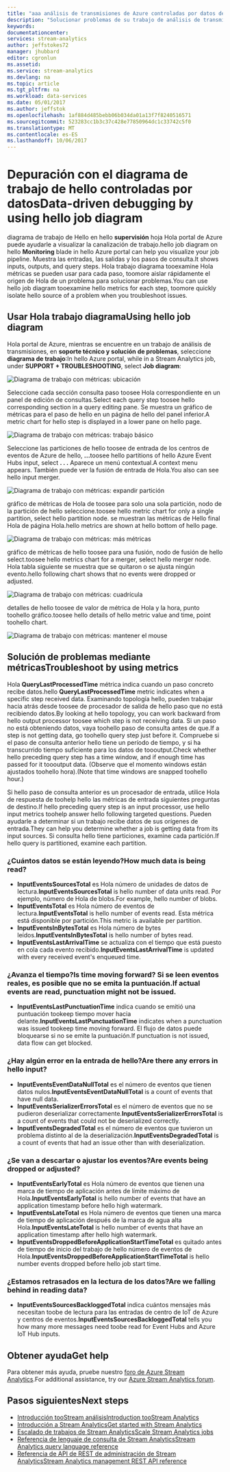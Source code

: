 ```yaml
---
title: "aaa análisis de transmisiones de Azure controladas por datos depurar mediante el diagrama de trabajo de hello | Documentos de Microsoft"
description: "Solucionar problemas de su trabajo de análisis de transmisiones mediante el uso de las métricas y diagrama de trabajo de Hola."
keywords: 
documentationcenter: 
services: stream-analytics
author: jeffstokes72
manager: jhubbard
editor: cgronlun
ms.assetid: 
ms.service: stream-analytics
ms.devlang: na
ms.topic: article
ms.tgt_pltfrm: na
ms.workload: data-services
ms.date: 05/01/2017
ms.author: jeffstok
ms.openlocfilehash: 1af884d485bebb06b034da01a13f7f8240516571
ms.sourcegitcommit: 523283cc1b3c37c428e77850964dc1c33742c5f0
ms.translationtype: MT
ms.contentlocale: es-ES
ms.lasthandoff: 10/06/2017
---
```

# <a name="data-driven-debugging-by-using-hello-job-diagram"></a><span data-ttu-id="14533-103">Depuración con el diagrama de trabajo de hello controladas por datos</span><span class="sxs-lookup"><span data-stu-id="14533-103">Data-driven debugging by using hello job diagram</span></span>

<span data-ttu-id="14533-104">diagrama de trabajo de Hello en hello **supervisión** hoja Hola portal de Azure puede ayudarle a visualizar la canalización de trabajo.</span><span class="sxs-lookup"><span data-stu-id="14533-104">hello job diagram on hello **Monitoring** blade in hello Azure portal can help you visualize your job pipeline.</span></span> <span data-ttu-id="14533-105">Muestra las entradas, las salidas y los pasos de consulta.</span><span class="sxs-lookup"><span data-stu-id="14533-105">It shows inputs, outputs, and query steps.</span></span> <span data-ttu-id="14533-106">Hola trabajo diagrama tooexamine Hola métricas se pueden usar para cada paso, toomore aislar rápidamente el origen de Hola de un problema para solucionar problemas.</span><span class="sxs-lookup"><span data-stu-id="14533-106">You can use hello job diagram tooexamine hello metrics for each step, toomore quickly isolate hello source of a problem when you troubleshoot issues.</span></span>

## <a name="using-hello-job-diagram"></a><span data-ttu-id="14533-107">Usar Hola trabajo diagrama</span><span class="sxs-lookup"><span data-stu-id="14533-107">Using hello job diagram</span></span>

<span data-ttu-id="14533-108">Hola portal de Azure, mientras se encuentre en un trabajo de análisis de transmisiones, en **soporte técnico y solución de problemas**, seleccione **diagrama de trabajo**:</span><span class="sxs-lookup"><span data-stu-id="14533-108">In hello Azure portal, while in a Stream Analytics job, under **SUPPORT + TROUBLESHOOTING**, select **Job diagram**:</span></span>

![Diagrama de trabajo con métricas: ubicación](./media/stream-analytics-job-diagram-with-metrics/stream-analytics-job-diagram-with-metrics-portal-1.png)

<span data-ttu-id="14533-110">Seleccione cada sección consulta paso toosee Hola correspondiente en un panel de edición de consultas.</span><span class="sxs-lookup"><span data-stu-id="14533-110">Select each query step toosee hello corresponding section in a query editing pane.</span></span> <span data-ttu-id="14533-111">Se muestra un gráfico de métricas para el paso de hello en un página de hello del panel inferior.</span><span class="sxs-lookup"><span data-stu-id="14533-111">A metric chart for hello step is displayed in a lower pane on hello page.</span></span>

![Diagrama de trabajo con métricas: trabajo básico](./media/stream-analytics-job-diagram-with-metrics/stream-analytics-job-diagram-with-metrics-portal-2.png)

<span data-ttu-id="14533-113">Seleccione las particiones de hello toosee de entrada de los centros de eventos de Azure de hello, **...**</span><span class="sxs-lookup"><span data-stu-id="14533-113">toosee hello partitions of hello Azure Event Hubs input, select **. . .**</span></span> <span data-ttu-id="14533-114">Aparece un menú contextual.</span><span class="sxs-lookup"><span data-stu-id="14533-114">A context menu appears.</span></span> <span data-ttu-id="14533-115">También puede ver la fusión de entrada de Hola.</span><span class="sxs-lookup"><span data-stu-id="14533-115">You also can see hello input merger.</span></span>

![Diagrama de trabajo con métricas: expandir partición](./media/stream-analytics-job-diagram-with-metrics/stream-analytics-job-diagram-with-metrics-portal-3.png)

<span data-ttu-id="14533-117">gráfico de métricas de Hola de toosee para solo una sola partición, nodo de la partición de hello seleccione.</span><span class="sxs-lookup"><span data-stu-id="14533-117">toosee hello metric chart for only a single partition, select hello partition node.</span></span> <span data-ttu-id="14533-118">se muestran las métricas de Hello final Hola de página Hola.</span><span class="sxs-lookup"><span data-stu-id="14533-118">hello metrics are shown at hello bottom of hello page.</span></span>

![Diagrama de trabajo con métricas: más métricas](./media/stream-analytics-job-diagram-with-metrics/stream-analytics-job-diagram-with-metrics-portal-4.png)

<span data-ttu-id="14533-120">gráfico de métricas de hello toosee para una fusión, nodo de fusión de hello select.</span><span class="sxs-lookup"><span data-stu-id="14533-120">toosee hello metrics chart for a merger, select hello merger node.</span></span> <span data-ttu-id="14533-121">Hola tabla siguiente se muestra que se quitaron o se ajusta ningún evento.</span><span class="sxs-lookup"><span data-stu-id="14533-121">hello following chart shows that no events were dropped or adjusted.</span></span>

![Diagrama de trabajo con métricas: cuadrícula](./media/stream-analytics-job-diagram-with-metrics/stream-analytics-job-diagram-with-metrics-portal-5.png)

<span data-ttu-id="14533-123">detalles de hello toosee de valor de métrica de Hola y la hora, punto toohello gráfico.</span><span class="sxs-lookup"><span data-stu-id="14533-123">toosee hello details of hello metric value and time, point toohello chart.</span></span>

![Diagrama de trabajo con métricas: mantener el mouse](./media/stream-analytics-job-diagram-with-metrics/stream-analytics-job-diagram-with-metrics-portal-6.png)

## <a name="troubleshoot-by-using-metrics"></a><span data-ttu-id="14533-125">Solución de problemas mediante métricas</span><span class="sxs-lookup"><span data-stu-id="14533-125">Troubleshoot by using metrics</span></span>

<span data-ttu-id="14533-126">Hola **QueryLastProcessedTime** métrica indica cuando un paso concreto recibe datos.</span><span class="sxs-lookup"><span data-stu-id="14533-126">hello **QueryLastProcessedTime** metric indicates when a specific step received data.</span></span> <span data-ttu-id="14533-127">Examinando topología hello, pueden trabajar hacia atrás desde toosee de procesador de salida de hello paso que no está recibiendo datos.</span><span class="sxs-lookup"><span data-stu-id="14533-127">By looking at hello topology, you can work backward from hello output processor toosee which step is not receiving data.</span></span> <span data-ttu-id="14533-128">Si un paso no está obteniendo datos, vaya toohello paso de consulta antes de que.</span><span class="sxs-lookup"><span data-stu-id="14533-128">If a step is not getting data, go toohello query step just before it.</span></span> <span data-ttu-id="14533-129">Compruebe si el paso de consulta anterior hello tiene un período de tiempo, y si ha transcurrido tiempo suficiente para los datos de toooutput.</span><span class="sxs-lookup"><span data-stu-id="14533-129">Check whether hello preceding query step has a time window, and if enough time has passed for it toooutput data.</span></span> <span data-ttu-id="14533-130">(Observe que el momento windows están ajustados toohello hora).</span><span class="sxs-lookup"><span data-stu-id="14533-130">(Note that time windows are snapped toohello hour.)</span></span>
 
<span data-ttu-id="14533-131">Si hello paso de consulta anterior es un procesador de entrada, utilice Hola de respuesta de toohelp hello las métricas de entrada siguientes preguntas de destino.</span><span class="sxs-lookup"><span data-stu-id="14533-131">If hello preceding query step is an input processor, use hello input metrics toohelp answer hello following targeted questions.</span></span> <span data-ttu-id="14533-132">Pueden ayudarle a determinar si un trabajo recibe datos de sus orígenes de entrada.</span><span class="sxs-lookup"><span data-stu-id="14533-132">They can help you determine whether a job is getting data from its input sources.</span></span> <span data-ttu-id="14533-133">Si consulta hello tiene particiones, examine cada partición.</span><span class="sxs-lookup"><span data-stu-id="14533-133">If hello query is partitioned, examine each partition.</span></span>
 
### <a name="how-much-data-is-being-read"></a><span data-ttu-id="14533-134">¿Cuántos datos se están leyendo?</span><span class="sxs-lookup"><span data-stu-id="14533-134">How much data is being read?</span></span>

*   <span data-ttu-id="14533-135">**InputEventsSourcesTotal** es Hola número de unidades de datos de lectura.</span><span class="sxs-lookup"><span data-stu-id="14533-135">**InputEventsSourcesTotal** is hello number of data units read.</span></span> <span data-ttu-id="14533-136">Por ejemplo, número de Hola de blobs.</span><span class="sxs-lookup"><span data-stu-id="14533-136">For example, hello number of blobs.</span></span>
*   <span data-ttu-id="14533-137">**InputEventsTotal** es Hola número de eventos de lectura.</span><span class="sxs-lookup"><span data-stu-id="14533-137">**InputEventsTotal** is hello number of events read.</span></span> <span data-ttu-id="14533-138">Esta métrica está disponible por partición.</span><span class="sxs-lookup"><span data-stu-id="14533-138">This metric is available per partition.</span></span>
*   <span data-ttu-id="14533-139">**InputEventsInBytesTotal** es Hola número de bytes leídos.</span><span class="sxs-lookup"><span data-stu-id="14533-139">**InputEventsInBytesTotal** is hello number of bytes read.</span></span>
*   <span data-ttu-id="14533-140">**InputEventsLastArrivalTime** se actualiza con el tiempo que está puesto en cola cada evento recibido.</span><span class="sxs-lookup"><span data-stu-id="14533-140">**InputEventsLastArrivalTime** is updated with every received event's enqueued time.</span></span>
 
### <a name="is-time-moving-forward-if-actual-events-are-read-punctuation-might-not-be-issued"></a><span data-ttu-id="14533-141">¿Avanza el tiempo?</span><span class="sxs-lookup"><span data-stu-id="14533-141">Is time moving forward?</span></span> <span data-ttu-id="14533-142">Si se leen eventos reales, es posible que no se emita la puntuación.</span><span class="sxs-lookup"><span data-stu-id="14533-142">If actual events are read, punctuation might not be issued.</span></span>

*   <span data-ttu-id="14533-143">**InputEventsLastPunctuationTime** indica cuando se emitió una puntuación tookeep tiempo mover hacia delante.</span><span class="sxs-lookup"><span data-stu-id="14533-143">**InputEventsLastPunctuationTime** indicates when a punctuation was issued tookeep time moving forward.</span></span> <span data-ttu-id="14533-144">El flujo de datos puede bloquearse si no se emite la puntuación.</span><span class="sxs-lookup"><span data-stu-id="14533-144">If punctuation is not issued, data flow can get blocked.</span></span>
 
### <a name="are-there-any-errors-in-hello-input"></a><span data-ttu-id="14533-145">¿Hay algún error en la entrada de hello?</span><span class="sxs-lookup"><span data-stu-id="14533-145">Are there any errors in hello input?</span></span>

*   <span data-ttu-id="14533-146">**InputEventsEventDataNullTotal** es el número de eventos que tienen datos nulos.</span><span class="sxs-lookup"><span data-stu-id="14533-146">**InputEventsEventDataNullTotal** is a count of events that have null data.</span></span>
*   <span data-ttu-id="14533-147">**InputEventsSerializerErrorsTotal** es el número de eventos que no se pudieron deserializar correctamente.</span><span class="sxs-lookup"><span data-stu-id="14533-147">**InputEventsSerializerErrorsTotal** is a count of events that could not be deserialized correctly.</span></span>
*   <span data-ttu-id="14533-148">**InputEventsDegradedTotal** es el número de eventos que tuvieron un problema distinto al de la deserialización.</span><span class="sxs-lookup"><span data-stu-id="14533-148">**InputEventsDegradedTotal** is a count of events that had an issue other than with deserialization.</span></span>
 
### <a name="are-events-being-dropped-or-adjusted"></a><span data-ttu-id="14533-149">¿Se van a descartar o ajustar los eventos?</span><span class="sxs-lookup"><span data-stu-id="14533-149">Are events being dropped or adjusted?</span></span>

*   <span data-ttu-id="14533-150">**InputEventsEarlyTotal** es Hola número de eventos que tienen una marca de tiempo de aplicación antes de límite máximo de Hola.</span><span class="sxs-lookup"><span data-stu-id="14533-150">**InputEventsEarlyTotal** is hello number of events that have an application timestamp before hello high watermark.</span></span>
*   <span data-ttu-id="14533-151">**InputEventsLateTotal** es Hola número de eventos que tienen una marca de tiempo de aplicación después de la marca de agua alta Hola.</span><span class="sxs-lookup"><span data-stu-id="14533-151">**InputEventsLateTotal** is hello number of events that have an application timestamp after hello high watermark.</span></span>
*   <span data-ttu-id="14533-152">**InputEventsDroppedBeforeApplicationStartTimeTotal** es quitado antes de tiempo de inicio del trabajo de hello número de eventos de Hola.</span><span class="sxs-lookup"><span data-stu-id="14533-152">**InputEventsDroppedBeforeApplicationStartTimeTotal** is hello number events dropped before hello job start time.</span></span>
 
### <a name="are-we-falling-behind-in-reading-data"></a><span data-ttu-id="14533-153">¿Estamos retrasados en la lectura de los datos?</span><span class="sxs-lookup"><span data-stu-id="14533-153">Are we falling behind in reading data?</span></span>

*   <span data-ttu-id="14533-154">**InputEventsSourcesBackloggedTotal** indica cuántos mensajes más necesitan toobe de lectura para las entradas de centro de IoT de Azure y centros de eventos.</span><span class="sxs-lookup"><span data-stu-id="14533-154">**InputEventsSourcesBackloggedTotal** tells you how many more messages need toobe read for Event Hubs and Azure IoT Hub inputs.</span></span>


## <a name="get-help"></a><span data-ttu-id="14533-155">Obtener ayuda</span><span class="sxs-lookup"><span data-stu-id="14533-155">Get help</span></span>
<span data-ttu-id="14533-156">Para obtener más ayuda, pruebe nuestro [foro de Azure Stream Analytics](https://social.msdn.microsoft.com/Forums/en-US/home?forum=AzureStreamAnalytics).</span><span class="sxs-lookup"><span data-stu-id="14533-156">For additional assistance, try our [Azure Stream Analytics forum](https://social.msdn.microsoft.com/Forums/en-US/home?forum=AzureStreamAnalytics).</span></span>

## <a name="next-steps"></a><span data-ttu-id="14533-157">Pasos siguientes</span><span class="sxs-lookup"><span data-stu-id="14533-157">Next steps</span></span>
* [<span data-ttu-id="14533-158">Introducción tooStream análisis</span><span class="sxs-lookup"><span data-stu-id="14533-158">Introduction tooStream Analytics</span></span>](stream-analytics-introduction.md)
* [<span data-ttu-id="14533-159">Introducción a Stream Analytics</span><span class="sxs-lookup"><span data-stu-id="14533-159">Get started with Stream Analytics</span></span>](stream-analytics-real-time-fraud-detection.md)
* [<span data-ttu-id="14533-160">Escalado de trabajos de Stream Analytics</span><span class="sxs-lookup"><span data-stu-id="14533-160">Scale Stream Analytics jobs</span></span>](stream-analytics-scale-jobs.md)
* [<span data-ttu-id="14533-161">Referencia de lenguaje de consulta de Stream Analytics</span><span class="sxs-lookup"><span data-stu-id="14533-161">Stream Analytics query language reference</span></span>](https://msdn.microsoft.com/library/azure/dn834998.aspx)
* [<span data-ttu-id="14533-162">Referencia de API de REST de administración de Stream Analytics</span><span class="sxs-lookup"><span data-stu-id="14533-162">Stream Analytics management REST API reference</span></span>](https://msdn.microsoft.com/library/azure/dn835031.aspx)
